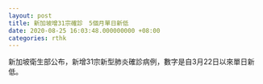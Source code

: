 ```yaml
---
layout: post
title: 新加坡增31宗確診　5個月單日新低
date: 2020-08-25 16:03:48.000000000 +08:00
categories: rthk
---
```


新加坡衛生部公布，新增31宗新型肺炎確診病例，數字是自3月22日以來單日新低。

